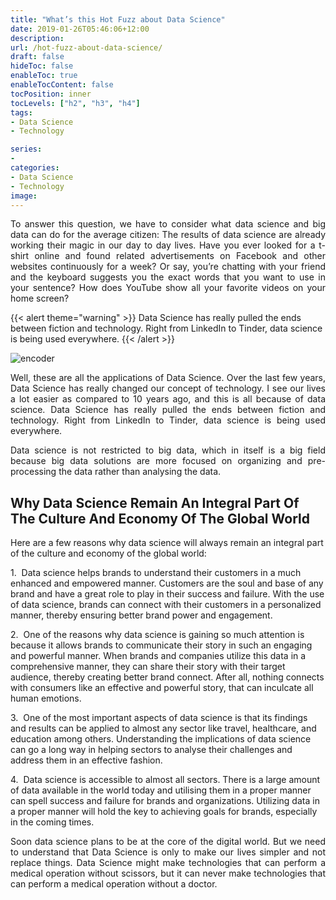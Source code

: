 ```yaml
---
title: "What’s this Hot Fuzz about Data Science"
date: 2019-01-26T05:46:06+12:00
description:
url: /hot-fuzz-about-data-science/
draft: false
hideToc: false
enableToc: true
enableTocContent: false
tocPosition: inner
tocLevels: ["h2", "h3", "h4"]
tags:
- Data Science
- Technology

series:
- 
categories:
- Data Science
- Technology
image:
---
```

<p style='text-align: justify;'>
To answer this question, we have to consider what data science and big data can do for the average citizen: The results of data science are already working their magic in our day to day lives. Have you ever looked for a t-shirt online and found related advertisements on Facebook and other websites continuously for a week? Or say, you’re chatting with your friend and the keyboard suggests you the exact words that you want to use in your sentence? How does YouTube show all your favorite videos on your home screen?</p>

{{< alert theme="warning" >}}
 Data Science has really pulled the ends between fiction and technology. Right from LinkedIn to  Tinder, data science is being used everywhere.
{{< /alert >}}


![encoder](/images/2019/hot-fuzz-ds.png)


<p style='text-align: justify;'>
Well, these are all the applications of Data Science. Over the last few years, Data Science has really changed our concept of technology. I see our lives a lot easier as compared to 10 years ago, and this is all because of data science. Data Science has really pulled the ends between fiction and technology. Right from LinkedIn to Tinder, data science is being used everywhere.
</p>

<p style='text-align: justify;'>
Data science is not restricted to big data, which in itself is a big field because big data solutions are more focused on organizing and pre-processing the data rather than analysing the data.</p>

## Why Data Science Remain An Integral Part Of The Culture And Economy Of The Global World

Here are a few reasons why data science will always remain an integral part of the culture and economy of the global world:

1.  Data science helps brands to understand their customers in a much enhanced and empowered manner. Customers are the soul and base of any brand and have a great role to play in their success and failure. With the use of data science, brands can connect with their customers in a personalized manner, thereby ensuring better brand power and engagement.

2.  One of the reasons why data science is gaining so much attention is because it allows brands to communicate their story in such an engaging and powerful manner. When brands and companies utilize this data in a comprehensive manner, they can share their story with their target audience, thereby creating better brand connect. After all, nothing connects with consumers like an effective and powerful story, that can inculcate all human emotions.

3.  One of the most important aspects of data science is that its findings and results can be applied to almost any sector like travel, healthcare, and education among others. Understanding the implications of data science can go a long way in helping sectors to analyse their challenges and address them in an effective fashion.

4.  Data science is accessible to almost all sectors. There is a large amount of data available in the world today and utilising them in a proper manner can spell success and failure for brands and organizations. Utilizing data in a proper manner will hold the key to achieving goals for brands, especially in the coming times.

<p style='text-align: justify;'>
Soon data science plans to be at the core of the digital world. But we need to understand that Data Science is only to make our lives simpler and not replace things. Data Science might make technologies that can perform a medical operation without scissors, but it can never make technologies that can perform a medical operation without a doctor.</p>